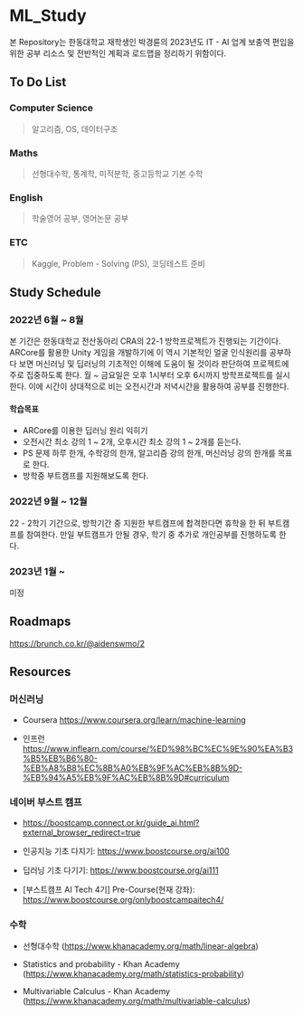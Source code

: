 # ML_Study
본 Repository는 한동대학교 재학생인 박경륜의 2023년도 IT - AI 업계 보충역 편입을 위한 공부 리소스 및 전반적인 계획과 로드맵을 정리하기 위함이다. 

## To Do List
### Computer Science 
> 알고리즘, OS, 데이터구조

### Maths
> 선형대수학, 통계학, 미적분학, 중고등학교 기본 수학

### English
> 학술영어 공부, 영어논문 공부

### ETC
> Kaggle, Problem - Solving (PS), 코딩테스트 준비

## Study Schedule
### 2022년 6월 ~ 8월
본 기간은 한동대학교 전산동아리 CRA의 22-1 방학프로젝트가 진행되는 기간이다. ARCore를 활용한 Unity 게임을 개발하기에 이 역시 기본적인 얼굴 인식원리를 공부하다 보면 머신러닝 및 딥러닝의 기초적인 이해에 도움이 될 것이라 판단하여 프로젝트에 주로 집중하도록 한다. 월 ~ 금요일은 오후 1시부터 오후 6시까지 방학프로젝트를 실시한다. 이에 시간이 상대적으로 비는 오전시간과 저녁시간을 활용하여 공부를 진행한다. 

#### 학습목표
- ARCore를 이용한 딥러닝 원리 익히기
- 오전시간 최소 강의 1 ~ 2개, 오후시간 최소 강의 1 ~ 2개를 듣는다. 
- PS 문제 하루 한개, 수학강의 한개, 알고리즘 강의 한개, 머신러닝 강의 한개를 목표로 한다.
- 방학중 부트캠프를 지원해보도록 한다.

### 2022년 9월 ~ 12월
22 - 2학기 기간으로, 방학기간 중 지원한 부트캠프에 합격한다면 휴학을 한 뒤 부트캠프를 참여한다. 만일 부트캠프가 안될 경우, 학기 중 추가로 개인공부를 진행하도록 한다.

### 2023년 1월 ~
미정

## Roadmaps
https://brunch.co.kr/@aidenswmo/2


## Resources
### 머신러닝
- Coursera https://www.coursera.org/learn/machine-learning

- 인프런 https://www.inflearn.com/course/%ED%98%BC%EC%9E%90%EA%B3%B5%EB%B6%80-%EB%A8%B8%EC%8B%A0%EB%9F%AC%EB%8B%9D-%EB%94%A5%EB%9F%AC%EB%8B%9D#curriculum

### 네이버 부스트 캠프 
- https://boostcamp.connect.or.kr/guide_ai.html?external_browser_redirect=true

- 인공지능 기초 다지기: https://www.boostcourse.org/ai100

- 딥러닝 기초 다기기: https://www.boostcourse.org/ai111

- [부스트캠프 AI Tech 4기] Pre-Course(현재 강좌): https://www.boostcourse.org/onlyboostcampaitech4/


### 수학
- 선형대수학 
(https://www.khanacademy.org/math/linear-algebra)

- Statistics and probability - Khan Academy
(https://www.khanacademy.org/math/statistics-probability)

- Multivariable Calculus - Khan Academy
(https://www.khanacademy.org/math/multivariable-calculus)
